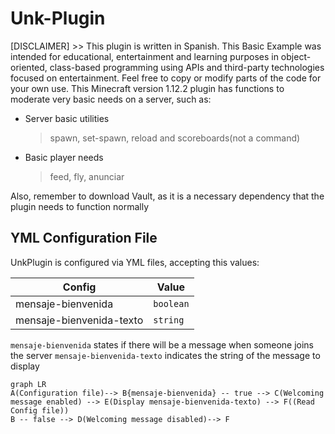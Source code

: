 # Unk-Plugin

[DISCLAIMER] >> This plugin is written in Spanish.
This Basic Example was intended for educational, entertainment and learning purposes in object-oriented, class-based programming using APIs and third-party technologies focused on entertainment. Feel free to copy or modify parts of the code for your own use.
This Minecraft version 1.12.2 plugin has functions to moderate very basic needs on a server, such as:

- Server basic utilities

  > spawn, set-spawn, reload and scoreboards(not a command)

- Basic player needs
  > feed, fly, anunciar

Also, remember to download Vault, as it is a necessary dependency that the plugin needs to function normally

## YML Configuration File

UnkPlugin is configured via YML files, accepting this values:

| Config                   | Value     |
| ------------------------ | --------- |
| mensaje-bienvenida       | `boolean` |
| mensaje-bienvenida-texto | `string`  |

`mensaje-bienvenida` states if there will be a message when someone joins the server
`mensaje-bienvenida-texto` indicates the string of the message to display

```mermaid
graph LR
A(Configuration file)--> B{mensaje-bienvenida} -- true --> C(Welcoming message enabled) --> E(Display mensaje-bienvenida-texto) --> F((Read Config file))
B -- false --> D(Welcoming message disabled)--> F
```
